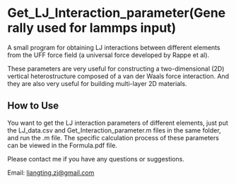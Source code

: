 # Get_LJ_Interaction_parameter(Generally used for lammps input) 

A small program for obtaining LJ interactions between different elements from the UFF force field (a universal force developed by Rappe et al).

These parameters are very useful for constructing a two-dimensional (2D) vertical heterostructure composed of a van der Waals force interaction.
And they are also very useful for building multi-layer 2D materials.

## How to Use

You want to get the LJ interaction parameters of different elements, just put the LJ_data.csv and Get_Interaction_parameter.m files in the same folder, and run the .m file.
The specific calculation process of these parameters can be viewed in the Formula.pdf file.

Please contact me if you have any questions or suggestions.

Email: liangting.zj@gmail.com
